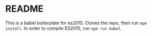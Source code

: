 README
===

This is a babel boilerplate for es2015. Clones the repo, then run `npm install`. In order to compile ES2015, run `npm run babel`. 
